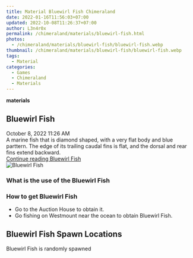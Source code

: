 ```yaml
---
title: Material Bluewirl Fish Chimeraland
date: 2022-01-16T11:56:03+07:00
updated: 2022-10-08T11:26:37+07:00
author: L3n4r0x
permalink: /chimeraland/materials/bluewirl-fish.html
photos:
  - /chimeraland/materials/bluewirl-fish/bluewirl-fish.webp
thumbnail: /chimeraland/materials/bluewirl-fish/bluewirl-fish.webp
tags:
  - Material
categories:
  - Games
  - Chimeraland
  - Materials
---
```


<section id="bootstrap-wrapper">
  <link
    rel="stylesheet"
    href="https://cdn.statically.io/gh/dimaslanjaka/Web-Manajemen/40ac3225/css/bootstrap-4.5-wrapper.css"
  />
  <div
    class="row g-0 border rounded overflow-hidden flex-md-row mb-4 shadow-sm position-relative bg-light text-dark"
  >
    <div class="col p-4 d-flex flex-column position-static">
      <strong class="d-inline-block mb-2 text-success">materials</strong>
      <h2 class="mb-0">Bluewirl Fish</h2>
      <div class="mb-1 text-muted">October 8, 2022 11:26 AM</div>
      <div class="mb-2 border p-1">
        A marine fish that is diamond shaped, with a very flat body and blue
        parttern. The edge of its trailing caudal fins is flat, and the dorsal
        and rear fins extend backward.
      </div>
      <a
        href="/chimeraland/materials/bluewirl-fish.html"
        class="stretched-link d-none"
        >Continue reading Bluewirl Fish</a
      >
    </div>
    <div class="col-auto d-none d-lg-block">
      <img
        src="/chimeraland/materials/bluewirl-fish/bluewirl-fish.webp"
        alt="Bluewirl Fish"
      />
    </div>
  </div>
  <div class="row bg-light text-dark">
    <div class="col-lg-6 col-12 mb-2">
      <div class="card">
        <div class="card-body">
          <h3 class="card-title">What is the use of the Bluewirl Fish</h3>
          <div class="card-text"><ul></ul></div>
        </div>
      </div>
    </div>
    <div class="col-lg-6 col-12 mb-2">
      <div class="card">
        <div class="card-body">
          <h3 class="card-title">How to get Bluewirl Fish</h3>
          <div class="card-text">
            <ul>
              <li>Go to the Auction House to obtain it.</li>
              <li>
                Go fishing on Westmount near the ocean to obtain Bluewirl Fish.
              </li>
            </ul>
          </div>
        </div>
      </div>
    </div>
    <div class="col-12 mb-2">
      <h2>Bluewirl Fish Spawn Locations</h2>
      <p>Bluewirl Fish is randomly spawned</p>
    </div>
  </div>
</section>